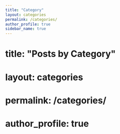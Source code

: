 ```yaml
---
title: "Category"
layout: categories
permalink: /categories/
author_profile: true
sidebar_name: true
---
```

# title: "Posts by Category"
# layout: categories
# permalink: /categories/
# author_profile: true
